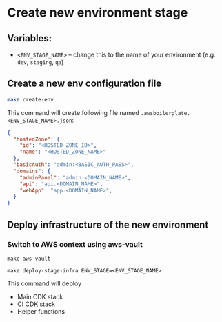 # Create new environment stage

## Variables:
- `<ENV_STAGE_NAME>` – change this to the name of your environment (e.g. `dev`, `staging`, `qa`)

## Create a new env configuration file
```sh
make create-env
```

This command will create following file named `.awsboilerplate.<ENV_STAGE_NAME>.json`:
```json
{
  "hostedZone": {
    "id": "<HOSTED_ZONE_ID>",
    "name": "<HOSTED_ZONE_NAME>"
  },
  "basicAuth": "admin:<BASIC_AUTH_PASS>",
  "domains": {
    "adminPanel": "admin.<DOMAIN_NAME>",
    "api": "api.<DOMAIN_NAME>",
    "webApp": "app.<DOMAIN_NAME>",
  }
}
```

## Deploy infrastructure of the new environment

### Switch to AWS context using aws-vault
```shell
make aws-vault
```

```shell
make deploy-stage-infra ENV_STAGE=<ENV_STAGE_NAME>
```

This command will deploy
* Main CDK stack
* CI CDK stack
* Helper functions
